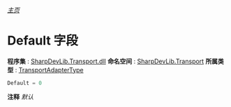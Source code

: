 ###### [主页](./Index.md "主页")
# Default 字段
**程序集** : [SharpDevLib.Transport.dll](./SharpDevLib.Transport.assembly.md "SharpDevLib.Transport.dll")
**命名空间** : [SharpDevLib.Transport](./SharpDevLib.Transport.namespace.md "SharpDevLib.Transport")
**所属类型** : [TransportAdapterType](./SharpDevLib.Transport.TransportAdapterType.md "TransportAdapterType")
``` csharp
Default = 0
```
**注释**
*默认*

